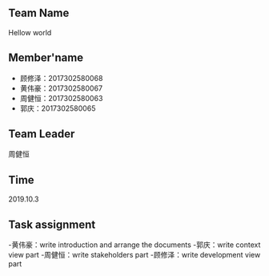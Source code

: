 ## Team Name
  Hellow world
  
## Member'name
- 顾修泽：2017302580068
- 黄伟豪：2017302580067
- 周健恒：2017302580063
- 郭庆：2017302580065

## Team Leader
  周健恒

## Time
 2019.10.3
 
## Task assignment
 -黄伟豪：write introduction and arrange the documents
 -郭庆：write context view part
 -周健恒：write stakeholders part
 -顾修泽：write development view part
